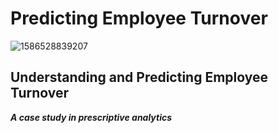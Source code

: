 # Predicting Employee Turnover
![1586528839207](https://github.com/sualehalam/Predicting-Employee-Turnover/assets/45514336/7d781bff-5113-4ae2-9518-cba67f84b618)

## Understanding and Predicting Employee Turnover
***A case study in prescriptive analytics***


